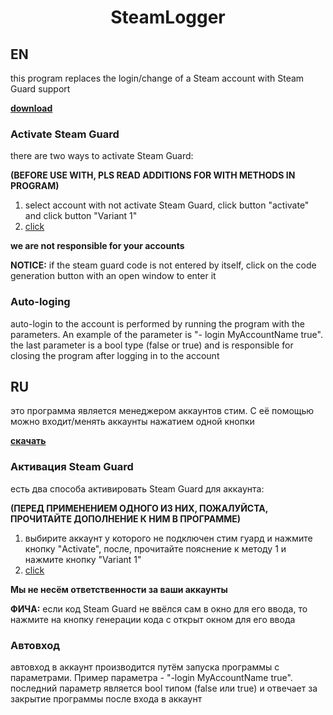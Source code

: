 # <p align="center">SteamLogger</p>
## EN
this program replaces the login/change of a Steam account with Steam Guard support

**[download](https://github.com/2sweetheart2/SteamLogger/releases/)**
### Activate Steam Guard
there are two ways to activate Steam Guard:

**(BEFORE USE WITH, PLS READ ADDITIONS FOR WITH METHODS IN PROGRAM)**

1) select account with not activate Steam Guard, click button "activate" and click button "Variant 1"
2) [click](https://github.com/Sovamorco/SteamSharedSecret)

**we are not responsible for your accounts**


**NOTICE:** if the steam guard code is not entered by itself, click on the code generation button with an open window to enter it

### Auto-loging
auto-login to the account is performed by running the program with the parameters. An example of the parameter is "- login MyAccountName true". the last parameter is a bool type (false or true) and is responsible for closing the program after logging in to the account
## RU
это программа является менеджером аккаунтов стим. С её помощью можно входит/менять аккаунты нажатием одной кнопки

**[скачать](https://github.com/2sweetheart2/SteamLogger/releases/)**
### Активация Steam Guard
есть два способа активировать Steam Guard для аккаунта:

**(ПЕРЕД ПРИМЕНЕНИЕМ ОДНОГО ИЗ НИХ, ПОЖАЛУЙСТА, ПРОЧИТАЙТЕ ДОПОЛНЕНИЕ К НИМ В ПРОГРАММЕ)**

1) выбирите аккаунт у которого не подключен стим гуард и нажмите кнопку "Activate", после, прочитайте пояснение к методу 1 и нажмите кнопку "Variant 1"
2) [click](https://github.com/Sovamorco/SteamSharedSecret)

**Мы не несём ответственности за ваши аккаунты**

**ФИЧА:** если код Steam Guard не ввёлся сам в окно для его ввода, то нажмите на кнопку генерации кода с открыт окном для его ввода

### Автовход
автовход в аккаунт производится путём запуска программы с параметрами. Пример параметра - "-login MyAccountName true". последний параметр является bool типом (false или true) и отвечает за закрытие программы после входа в аккаунт

